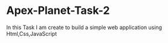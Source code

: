 # Apex-Planet-Task-2
In this Task I am create to build a simple web application using Html,Css,JavaScript
